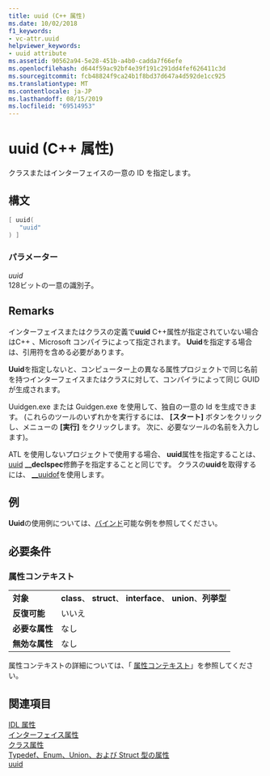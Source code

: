 ```yaml
---
title: uuid (C++ 属性)
ms.date: 10/02/2018
f1_keywords:
- vc-attr.uuid
helpviewer_keywords:
- uuid attribute
ms.assetid: 90562a94-5e28-451b-a4b0-cadda7f66efe
ms.openlocfilehash: d644f59ac92bf4e39f191c291dd4fef626411c3d
ms.sourcegitcommit: fcb48824f9ca24b1f8bd37d647a4d592de1cc925
ms.translationtype: MT
ms.contentlocale: ja-JP
ms.lasthandoff: 08/15/2019
ms.locfileid: "69514953"
---
```

# <a name="uuid-c-attributes"></a>uuid (C++ 属性)

クラスまたはインターフェイスの一意の ID を指定します。

## <a name="syntax"></a>構文

```cpp
[ uuid(
   "uuid"
) ]
```

### <a name="parameters"></a>パラメーター

*uuid*<br/>
128ビットの一意の識別子。

## <a name="remarks"></a>Remarks

インターフェイスまたはクラスの定義で**uuid** C++属性が指定されていない場合はC++ 、Microsoft コンパイラによって指定されます。 **Uuid**を指定する場合は、引用符を含める必要があります。

**Uuid**を指定しないと、コンピューター上の異なる属性プロジェクトで同じ名前を持つインターフェイスまたはクラスに対して、コンパイラによって同じ GUID が生成されます。

Uuidgen.exe または Guidgen.exe を使用して、独自の一意の Id を生成できます。 (これらのツールのいずれかを実行するには、 **[スタート]** ボタンをクリックし、メニューの **[実行]** をクリックします。 次に、必要なツールの名前を入力します)。

ATL を使用しないプロジェクトで使用する場合、 **uuid**属性を指定することは、 [uuid](../../cpp/uuid-cpp.md) **__declspec**修飾子を指定することと同じです。 クラスの**uuid**を取得するには、 [__uuidof](../../cpp/uuidof-operator.md)を使用します。

## <a name="example"></a>例

**Uuid**の使用例については、[バインド](bindable.md)可能な例を参照してください。

## <a name="requirements"></a>必要条件

### <a name="attribute-context"></a>属性コンテキスト

|||
|-|-|
|**対象**|**class**、 **struct**、 **interface**、 **union**、**列挙型**|
|**反復可能**|いいえ|
|**必要な属性**|なし|
|**無効な属性**|なし|

属性コンテキストの詳細については、「 [属性コンテキスト](cpp-attributes-com-net.md#contexts)」を参照してください。

## <a name="see-also"></a>関連項目

[IDL 属性](idl-attributes.md)<br/>
[インターフェイス属性](interface-attributes.md)<br/>
[クラス属性](class-attributes.md)<br/>
[Typedef、Enum、Union、および Struct 型の属性](typedef-enum-union-and-struct-attributes.md)<br/>
[uuid](/windows/win32/Midl/uuid)